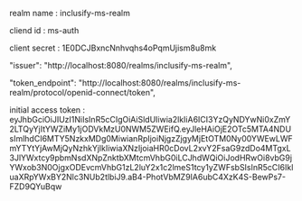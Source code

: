 realm name : inclusify-ms-realm

cliend id : ms-auth

client secret : 1E0DCJBxncNnhvqhs4oPqmUjism8u8mk

"issuer": "http://localhost:8080/realms/inclusify-ms-realm",

"token_endpoint": "http://localhost:8080/realms/inclusify-ms-realm/protocol/openid-connect/token",

initial access token : eyJhbGciOiJIUzI1NiIsInR5cCIgOiAiSldUIiwia2lkIiA6ICI3YzQyNDYwNi0xZmY2LTQyYjItYWZiMy1jODVkMzU0NWM5ZWEifQ.eyJleHAiOjE2OTc5MTA4NDUsImlhdCI6MTY5NzkxMDg0MiwianRpIjoiNjgzZjgyMjEtOTM0Ny00YWEwLWFmYTYtYjAwMjQyNzhkYjlkIiwiaXNzIjoiaHR0cDovL2xvY2FsaG9zdDo4MTgxL3JlYWxtcy9pbmNsdXNpZnktbXMtcmVhbG0iLCJhdWQiOiJodHRwOi8vbG9jYWxob3N0OjgxODEvcmVhbG1zL2luY2x1c2lmeS1tcy1yZWFsbSIsInR5cCI6IkluaXRpYWxBY2Nlc3NUb2tlbiJ9.aB4-PhotVbMZ9IA6ubC4XzK4S-BewPs7-FZD9QYuBqw

